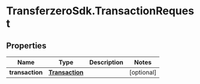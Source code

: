 # TransferzeroSdk.TransactionRequest

## Properties

Name | Type | Description | Notes
------------ | ------------- | ------------- | -------------
**transaction** | [**Transaction**](Transaction.md) |  | [optional] 


